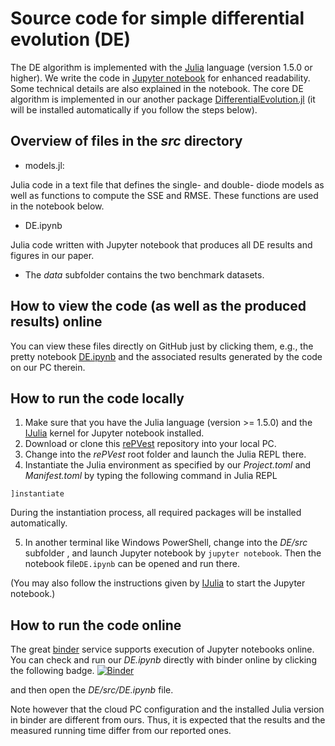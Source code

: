 # Source code for simple differential evolution (DE)
The DE algorithm is implemented with the  [Julia](https://julialang.org/) language (version 1.5.0 or higher). We write the code in [ Jupyter notebook](https://github.com/JuliaLang/IJulia.jl) for enhanced readability. Some technical details are also explained in the notebook. The core DE algorithm is implemented in our another package [DifferentialEvolution.jl](https://github.com/ShuhuaGao/DifferentialEvolution.jl) (it will be installed automatically if you follow the steps below).
## Overview of files in the *src* directory
- models.jl: 

Julia code in a text file that defines the single- and double- diode models as well as functions to compute the SSE and RMSE. These functions are used in the notebook below.
- DE.ipynb

Julia code written with Jupyter notebook that produces all DE results and figures in our paper.
- The *data* subfolder contains the two benchmark datasets.

## How to view the code (as well as the produced results) online
You can view these files directly on GitHub just by clicking them, e.g., the pretty notebook  [DE.ipynb](./src/DE.ipynb) and the associated results generated by the code on our PC therein.
## How to run the code locally
1. Make sure that you have the Julia language (version >= 1.5.0) and the [IJulia](https://github.com/JuliaLang/IJulia.jl) kernel for Jupyter notebook installed.
2. Download or clone this [rePVest](https://github.com/ShuhuaGao/rePVest) repository into your local PC.
3. Change into the *rePVest* root folder and launch the Julia REPL there.
4. Instantiate the Julia environment as specified by our *Project.toml*  and *Manifest.toml* by typing the following command in Julia REPL
```julia-repl
]instantiate
```
During the instantiation process, all required packages will be installed automatically.

5. In another terminal like Windows PowerShell, change into the *DE/src* subfolder , and launch Jupyter notebook by `jupyter notebook`. Then the notebook file`DE.ipynb` can be opened and run there. 

(You may also follow the instructions given by [IJulia](https://github.com/JuliaLang/IJulia.jl) to start the Jupyter notebook.)

## How to run the code online
The great [binder](https://mybinder.org/) service supports execution of Jupyter notebooks online. You can check and run our *DE.ipynb* directly with binder online by clicking the following badge.
[![Binder](https://mybinder.org/badge_logo.svg)](https://mybinder.org/v2/gh/ShuhuaGao/rePVest/HEAD)

and then open the *DE/src/DE.ipynb* file.

Note however that the cloud PC configuration and the installed Julia version in binder are different from ours. Thus, it is expected that the results and the measured running time differ from our reported ones. 
